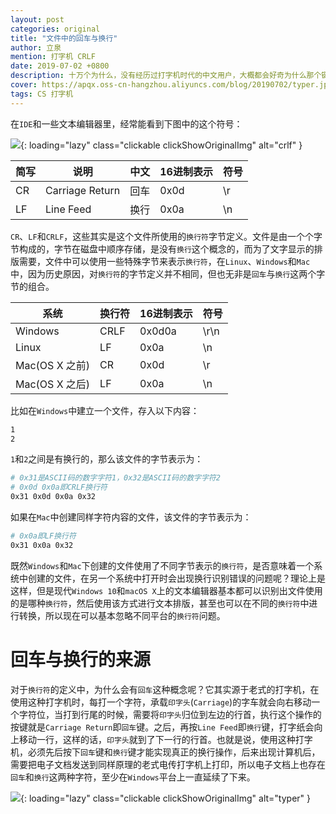 ```yaml
---
layout: post
categories: original
title: "文件中的回车与换行"
author: 立泉
mention: 打字机 CRLF
date: 2019-07-02 +0800
description: 十万个为什么，没有经历过打字机时代的中文用户，大概都会好奇为什么那个键被称为“回车”吧。
cover: https://apqx.oss-cn-hangzhou.aliyuncs.com/blog/20190702/typer.jpg
tags: CS 打字机
---
```


在`IDE`和一些文本编辑器里，经常能看到下图中的这个符号：

![](https://apqx.oss-cn-hangzhou.aliyuncs.com/blog/20190702/crlf.jpg){: loading="lazy" class="clickable clickShowOriginalImg" alt="crlf" }

<!-- 
| 简写 | 说明            | 中文 | 16进制表示 | 符号 |
|------|-----------------|----|------------|------|
| CR   | Carriage Return | 回车 | 0x0d       | \r   |
| LF   | Line Feed       | 换行 | 0x0a       | \n   |
 -->

<div class="mdc-data-table">
  <div class="mdc-data-table__table-container">
    <table class="mdc-data-table__table" aria-label="Dessert calories">
      <thead>
        <tr class="mdc-data-table__header-row">
          <th class="mdc-data-table__header-cell" role="columnheader" scope="col">简写</th>
          <th class="mdc-data-table__header-cell" role="columnheader" scope="col">说明 </th>
          <th class="mdc-data-table__header-cell" role="columnheader" scope="col">中文</th>
          <th class="mdc-data-table__header-cell" role="columnheader" scope="col">16进制表示</th>
          <th class="mdc-data-table__header-cell" role="columnheader" scope="col">符号</th>
        </tr>
      </thead>
      <tbody class="mdc-data-table__content">
        <tr class="mdc-data-table__row">
          <td class="mdc-data-table__cell">CR</td>
          <td class="mdc-data-table__cell">Carriage Return</td>
          <td class="mdc-data-table__cell">回车</td>
          <td class="mdc-data-table__cell">0x0d</td>
          <td class="mdc-data-table__cell">\r</td>
        </tr>
        <tr class="mdc-data-table__row">
          <td class="mdc-data-table__cell">LF</td>
          <td class="mdc-data-table__cell">Line Feed</td>
          <td class="mdc-data-table__cell">换行</td>
          <td class="mdc-data-table__cell">0x0a</td>
          <td class="mdc-data-table__cell">\n</td>
        </tr>
      </tbody>
    </table>
  </div>
</div>

`CR`、`LF`和`CRLF`，这些其实是这个文件所使用的`换行符`字节定义。文件是由一个个字节构成的，字节在磁盘中顺序存储，是没有`换行`这个概念的，而为了文字显示的排版需要，文件中可以使用一些特殊字节来表示`换行符`，在`Linux`、`Windows`和`Mac`中，因为历史原因，对`换行符`的字节定义并不相同，但也无非是`回车`与`换行`这两个字节的组合。

<!-- 
| 系统           | 换行符 | 16进制表示 | 符号 |
|----------------|--------|------------|------|
| Windows        | CRLF   | 0x0d0a     | \r\n |
| Linux          | LF     | 0x0a       | \n   |
| Mac(OS X 之前) | CR     | 0x0d       | \r   |
| Mac(OS X 之后) | LF     | 0x0a       | \n   |
 -->

<div class="mdc-data-table">
  <div class="mdc-data-table__table-container">
    <table class="mdc-data-table__table" aria-label="Dessert calories">
      <thead>
        <tr class="mdc-data-table__header-row">
          <th class="mdc-data-table__header-cell" role="columnheader" scope="col">系统</th>
          <th class="mdc-data-table__header-cell" role="columnheader" scope="col">换行符</th>
          <th class="mdc-data-table__header-cell" role="columnheader" scope="col">16进制表示</th>
          <th class="mdc-data-table__header-cell" role="columnheader" scope="col">符号</th>
        </tr>
      </thead>
      <tbody class="mdc-data-table__content">
        <tr class="mdc-data-table__row">
          <td class="mdc-data-table__cell">Windows</td>
          <td class="mdc-data-table__cell">CRLF</td>
          <td class="mdc-data-table__cell">0x0d0a</td>
          <td class="mdc-data-table__cell">\r\n</td>
        </tr>
        <tr class="mdc-data-table__row">
          <td class="mdc-data-table__cell">Linux</td>
          <td class="mdc-data-table__cell">LF</td>
          <td class="mdc-data-table__cell">0x0a</td>
          <td class="mdc-data-table__cell">\n</td>
        </tr>
        <tr class="mdc-data-table__row">
          <td class="mdc-data-table__cell">Mac(OS X 之前)</td>
          <td class="mdc-data-table__cell">CR</td>
          <td class="mdc-data-table__cell">0x0d</td>
          <td class="mdc-data-table__cell">\r</td>
        </tr>
        <tr class="mdc-data-table__row">
          <td class="mdc-data-table__cell">Mac(OS X 之后)</td>
          <td class="mdc-data-table__cell">LF</td>
          <td class="mdc-data-table__cell">0x0a</td>
          <td class="mdc-data-table__cell">\n</td>
        </tr>
      </tbody>
    </table>
  </div>
</div>

比如在`Windows`中建立一个文件，存入以下内容：

```sh
1
2
```

`1`和`2`之间是有换行的，那么该文件的字节表示为：

```sh
# 0x31是ASCII码的数字字符1，0x32是ASCII码的数字字符2
# 0x0d 0x0a即CRLF换行符
0x31 0x0d 0x0a 0x32
```

如果在`Mac`中创建同样字符内容的文件，该文件的字节表示为：

```sh
# 0x0a即LF换行符
0x31 0x0a 0x32
```

既然`Windows`和`Mac`下创建的文件使用了不同字节表示的`换行符`，是否意味着一个系统中创建的文件，在另一个系统中打开时会出现换行识别错误的问题呢？理论上是这样，但是现代`Windows 10`和`macOS X`上的文本编辑器基本都可以识别出文件使用的是哪种`换行符`，然后使用该方式进行文本排版，甚至也可以在不同的`换行符`中进行转换，所以现在可以基本忽略不同平台的`换行符`问题。

# 回车与换行的来源

对于`换行符`的定义中，为什么会有`回车`这种概念呢？它其实源于老式的打字机，在使用这种打字机时，每打一个字符，承载`印字头`(`Carriage`)的字车就会向右移动一个字符位，当打到行尾的时候，需要将`印字头`归位到左边的行首，执行这个操作的按键就是`Carriage Return`即`回车`键。之后，再按`Line Feed`即`换行`键，打字纸会向上移动一行，这样的话，`印字头`就到了下一行的行首。也就是说，使用这种打字机，必须先后按下`回车`键和`换行`键才能实现真正的换行操作，后来出现计算机后，需要把电子文档发送到同样原理的老式电传打字机上打印，所以电子文档上也存在`回车`和`换行`这两种字符，至少在`Windows`平台上一直延续了下来。

![](https://apqx.oss-cn-hangzhou.aliyuncs.com/blog/20190702/typer.jpg){: loading="lazy" class="clickable clickShowOriginalImg" alt="typer" }